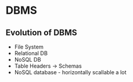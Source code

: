# DBMS

## Evolution of DBMS

- File System
- Relational DB
- NoSQL DB
- Table Headers -> Schemas
- NoSQL database - horizontally scallable a lot
